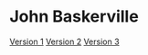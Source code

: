 # John Baskerville

[Version 1](https://nwestondesign.github.io/baskerville/baskerville-1.html)
[Version 2](https://nwestondesign.github.io/baskerville/baskerville-2.html)
[Version 3](https://nwestondesign.github.io/baskerville/baskerville-3.html)
